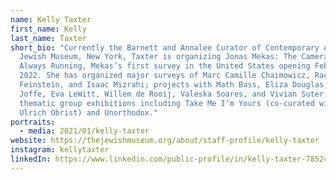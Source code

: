 ```yaml
---
name: Kelly Taxter
first_name: Kelly
last_name: Taxter
short_bio: "Currently the Barnett and Annalee Curator of Contemporary Art at the
  Jewish Museum, New York, Taxter is organizing Jonas Mekas: The Camera is
  Always Running, Mekas’s first survey in the United States opening February
  2022. She has organized major surveys of Marc Camille Chaimowicz, Rachel
  Feinstein, and Isaac Mizrahi; projects with Math Bass, Eliza Douglas, Chantal
  Joffe, Eva LeWitt, Willem de Rooij, Valeska Soares, and Vivian Suter; and
  thematic group exhibitions including Take Me I’m Yours (co-curated with Hans
  Ulrich Obrist) and Unorthodox."
portraits:
  - media: 2021/01/kelly-taxter
website: https://thejewishmuseum.org/about/staff-profile/kelly-taxter
instagram: kellytaxter
linkedIn: https://www.linkedin.com/public-profile/in/kelly-taxter-78524488?
---
```

